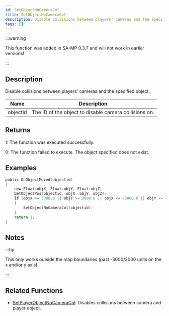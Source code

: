 ```yaml
---
id: SetObjectNoCameraCol
title: SetObjectNoCameraCol
description: Disable collisions between players' cameras and the specified object.
tags: []
---
```


:::warning

This function was added in SA-MP 0.3.7 and will not work in earlier versions!

:::

## Description

Disable collisions between players' cameras and the specified object.

| Name     | Description                                           |
| -------- | ----------------------------------------------------- |
| objectid | The ID of the object to disable camera collisions on. |

## Returns

1: The function was executed successfully.

0: The function failed to execute. The object specified does not exist.

## Examples

```c
public OnObjectMoved(objectid)
{
    new Float:objX, Float:objY, Float:objZ;
    GetObjectPos(objectid, objX, objY, objZ);
    if (objX >= 3000.0 || objY >= 3000.0 || objX <= -3000.0 || objY <= -3000.0)
    {
        SetObjectNoCameraCol(objectid);
    }
    return 1;
}
```

## Notes

:::tip

This only works outside the map boundaries (past -3000/3000 units on the x and/or y axis).

:::

## Related Functions

- [SetPlayerObjectNoCameraCol](SetPlayerObjectNoCameraCol.md): Disables collisions between camera and player object.
